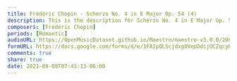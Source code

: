 ```yaml
---
title: Frédéric Chopin - Scherzo No. 4 in E Major Op. 54 (4)
description: This is the description for Scherzo No. 4 in E Major Op. 54 by Frédéric Chopin
composers: [Frédéric Chopin]
periods: [Romantic]
audioURL: https://OpenMusicDataset.github.io/Maestro/maestro-v3.0.0/2008/MIDI-Unprocessed_08_R2_2008_01-04_ORIG_MID--AUDIO_08_R2_2008_wav--1.midi
formURL: https://docs.google.com/forms/d/e/1FAIpQLScjdxgOVepDdijUCZqcyRydVZM4BTPHa3F8JDjtLjO8K-j9Zg/viewform
comments: true
share: true
date: 2021-08-08T07:43:13-06:00
---
```

